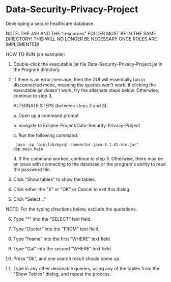 # Data-Security-Privacy-Project
Developing a secure healthcare database.

NOTE: THE JAR AND THE "resources" FOLDER MUST BE IN THE SAME DIRECTORY! THIS WILL NO LONGER BE NECESSARY ONCE ROLES ARE IMPLEMENTED!

HOW TO RUN (an example):

1. Double-click the executable jar file Data-Security-Privacy-Project.jar in the Program directory.

2. If there is an error message, then the GUI will essentially run in disconnected mode, meaning the queries won't work. If clicking the executable jar doesn't work, try the alternate steps below. Otherwise, continue to step 3.

    ALTERNATE STEPS (between steps 2 and 3):

    a. Open up a command prompt
	
	b. navigate to Eclipse-Project/Data-Security-Privacy-Project
	
	c. Run the following command:
	
		java -cp "bin;lib/mysql-connector-java-5.1.41-bin.jar" dsp.main.Main
		
	d. If the command worked, continue to step 3. Otherwise, there may be an issue with connecting to the database or the program's ability to read the password file.
	
3. Click "Show tables" to show the tables.

4. Click either the "X" or "OK" or Cancel to exit this dialog.

5. Click "Select..."

NOTE: For the typing directions below, exclude the quotations.

6. Type "*" into the "SELECT" text field.

7. Type "Doctor" into the "FROM" text field.

8. Type "fname" into the first "WHERE" text field.

9. Type "Gal" into the second "WHERE" text field.

10. Press "Ok", and one search result should come up.

11. Type in any other desireable queries, using any of the tables from the "Show Tables" dialog, and repeat the process.